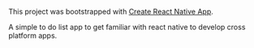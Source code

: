 This project was bootstrapped with [Create React Native App](https://github.com/react-community/create-react-native-app).

A simple to do list app to get familiar with react native to develop cross platform apps.